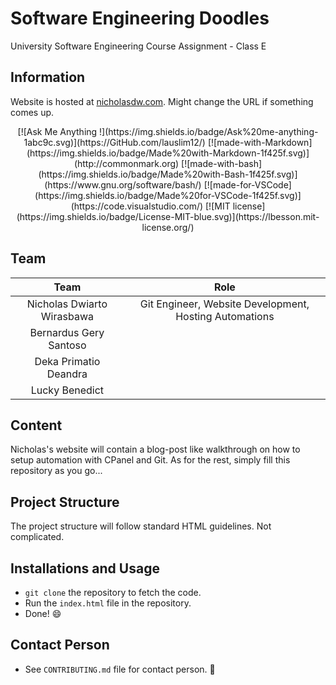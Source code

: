 # Software Engineering Doodles
University Software Engineering Course Assignment - Class E

## Information
Website is hosted at [nicholasdw.com](https://nicholasdw.com/software-engineering/). Might change the URL if something comes up.

<p align="center">
  [![Ask Me Anything !](https://img.shields.io/badge/Ask%20me-anything-1abc9c.svg)](https://GitHub.com/lauslim12/)
  [![made-with-Markdown](https://img.shields.io/badge/Made%20with-Markdown-1f425f.svg)](http://commonmark.org)
  [![made-with-bash](https://img.shields.io/badge/Made%20with-Bash-1f425f.svg)](https://www.gnu.org/software/bash/)
  [![made-for-VSCode](https://img.shields.io/badge/Made%20for-VSCode-1f425f.svg)](https://code.visualstudio.com/)
  [![MIT license](https://img.shields.io/badge/License-MIT-blue.svg)](https://lbesson.mit-license.org/)
</p>

## Team
|            Team            |                          Role                          |
|:--------------------------:|:------------------------------------------------------:|
| Nicholas Dwiarto Wirasbawa | Git Engineer, Website Development, Hosting Automations |
| Bernardus Gery Santoso     |                                                        |
| Deka Primatio Deandra      |                                                        |
| Lucky Benedict             |                                                        |

## Content
Nicholas's website will contain a blog-post like walkthrough on how to setup automation with CPanel and Git.
As for the rest, simply fill this repository as you go...

## Project Structure
The project structure will follow standard HTML guidelines. Not complicated.

## Installations and Usage
* `git clone` the repository to fetch the code.
* Run the `index.html` file in the repository.
* Done! :smile:

## Contact Person
* See `CONTRIBUTING.md` file for contact person. :information_desk_person:
